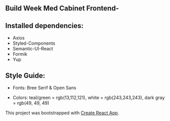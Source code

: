 
## Build Week Med Cabinet Frontend-

## Installed dependencies: 

- Axios
- Styled-Components
- Semantic-UI-React
- Formik
- Yup

## Style Guide:

- Fonts: Bree Serif & Open Sans

- Colors: teal/green = rgb(13,112,121), white = rgb(243,243,243), dark gray = rgb(49, 49, 49)

This project was bootstrapped with [Create React App](https://github.com/facebook/create-react-app).
